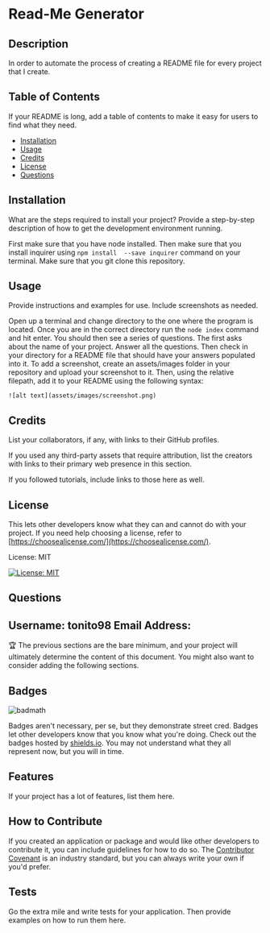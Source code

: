 
  # Read-Me Generator

## Description

In order to automate the process of creating a README file for every project that I create.

## Table of Contents 

If your README is long, add a table of contents to make it easy for users to find what they need.

- [Installation](#installation)
- [Usage](#usage)
- [Credits](#credits)
- [License](#license)
- [Questions](#questions)

## Installation

What are the steps required to install your project? Provide a step-by-step description of how to get the development environment running.

First make sure that you have node installed. Then make sure that  you  install  inquirer using  `npm install  --save inquirer` command on your terminal. Make sure that you git clone this repository.
## Usage

Provide instructions and examples for use. Include screenshots as needed.

Open up a terminal and change directory to the one where the program is located. Once you are in the correct directory run the `node index` command and hit enter. You should then see a series of questions. The first asks about the name of your project. Answer all the questions. Then check in your directory for a README file that should have your answers populated into it.
To add a screenshot, create an assets/images folder in your repository and upload your screenshot to it. Then, using the relative filepath, add it to your README using the following syntax:

    
    ![alt text](assets/images/screenshot.png)
    

## Credits

List your collaborators, if any, with links to their GitHub profiles.

If you used any third-party assets that require attribution, list the creators with links to their primary web presence in this section.

If you followed tutorials, include links to those here as well.


## License

 This lets other developers know what they can and cannot do with your project. If you need help choosing a license, refer to [https://choosealicense.com/](https://choosealicense.com/).

 License: MIT
 
 [![License: MIT](https://img.shields.io/badge/Licesnse-MIT-lellow.svg)](https://opensousource.org/licenses/MIT)

 ## Questions
Username: tonito98
Email Address: 
---

🏆 The previous sections are the bare minimum, and your project will ultimately determine the content of this document. You might also want to consider adding the following sections.

## Badges

![badmath](https://img.shields.io/github/languages/top/lernantino/badmath)

Badges aren't necessary, per se, but they demonstrate street cred. Badges let other developers know that you know what you're doing. Check out the badges hosted by [shields.io](https://shields.io/). You may not understand what they all represent now, but you will in time.

## Features

If your project has a lot of features, list them here.

## How to Contribute

If you created an application or package and would like other developers to contribute it, you can include guidelines for how to do so. The [Contributor Covenant](https://www.contributor-covenant.org/) is an industry standard, but you can always write your own if you'd prefer.

## Tests

Go the extra mile and write tests for your application. Then provide examples on how to run them here.

